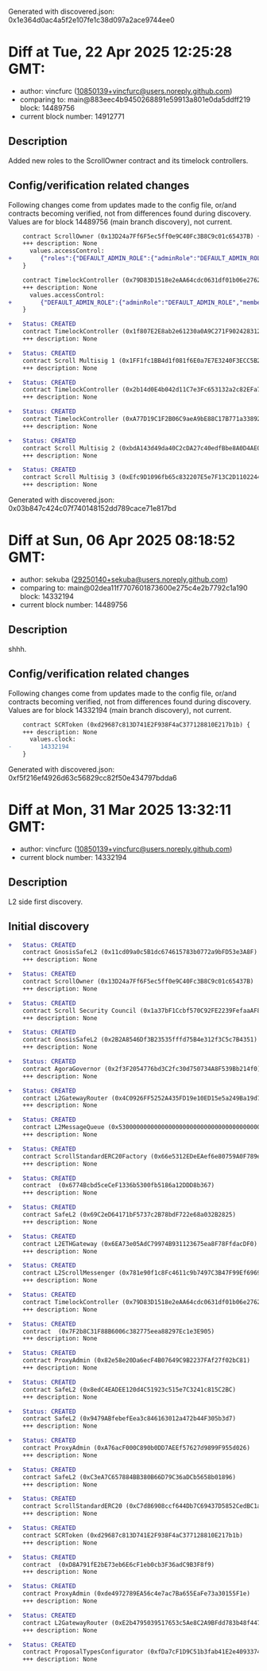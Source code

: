 Generated with discovered.json: 0x1e364d0ac4a5f2e107fe1c38d097a2ace9744ee0

# Diff at Tue, 22 Apr 2025 12:25:28 GMT:

- author: vincfurc (<10850139+vincfurc@users.noreply.github.com>)
- comparing to: main@883eec4b9450268891e59913a801e0da5ddff219 block: 14489756
- current block number: 14912771

## Description

Added new roles to the ScrollOwner contract and its timelock controllers.

## Config/verification related changes

Following changes come from updates made to the config file,
or/and contracts becoming verified, not from differences found during
discovery. Values are for block 14489756 (main branch discovery), not current.

```diff
    contract ScrollOwner (0x13D24a7Ff6F5ec5ff0e9C40Fc3B8C9c01c65437B) {
    +++ description: None
      values.accessControl:
+        {"roles":{"DEFAULT_ADMIN_ROLE":{"adminRole":"DEFAULT_ADMIN_ROLE","members":["0x79D83D1518e2eAA64cdc0631df01b06e2762CC14"]},"SECURITY_COUNCIL_NO_DELAY_ROLE":{"adminRole":"DEFAULT_ADMIN_ROLE","members":["0x1f807E2E8ab2e61230a0A9C271F90242831278b4"]},"SCROLL_MULTISIG_NO_DELAY_ROLE":{"adminRole":"DEFAULT_ADMIN_ROLE","members":[]},"EMERGENCY_MULTISIG_NO_DELAY_ROLE":{"adminRole":"DEFAULT_ADMIN_ROLE","members":[]},"TIMELOCK_1DAY_DELAY_TOLE":{"adminRole":"DEFAULT_ADMIN_ROLE","members":[]},"TIMELOCK_7DAY_DELAY_ROLE":{"adminRole":"DEFAULT_ADMIN_ROLE","members":[]},"emergency-nodelay":{"adminRole":"DEFAULT_ADMIN_ROLE","members":["0xA77D19C1F2B06C9aeA9bE88C17B771a33892734f"]},"ops-fast":{"adminRole":"DEFAULT_ADMIN_ROLE","members":["0x2b14d0E4b042d11C7e3Fc653132a2c82EFa7d376"]}},"targets":{"0xA76acF000C890b0DD7AEEf57627d9899F955d026":{"upgrade(address,address)":["SECURITY_COUNCIL_NO_DELAY_ROLE"],"upgradeAndCall(address,address,bytes)":["SECURITY_COUNCIL_NO_DELAY_ROLE"]},"0x82e58e20Da6ecF4B07649C9B2237FAf27f02bC81":{"upgrade(address,address)":["SECURITY_COUNCIL_NO_DELAY_ROLE"],"upgradeAndCall(address,address,bytes)":["SECURITY_COUNCIL_NO_DELAY_ROLE"]},"0x5300000000000000000000000000000000000003":{"updateWhitelistStatus(address[],bool)":["emergency-nodelay"]},"0x781e90f1c8Fc4611c9b7497C3B47F99Ef6969CbC":{"setPause(bool)":["emergency-nodelay"]},"0x33B60d5Dd260d453cAC3782b0bDC01ce84672142":{"pauseDeposit(bool)":["emergency-nodelay"],"pauseWithdraw(bool)":["emergency-nodelay"],"updateCircleCaller(address)":["ops-fast"]},"0x5300000000000000000000000000000000000002":{"setOverhead(uint256)":["ops-fast"],"setCommitScalar(uint256)":["ops-fast"],"setBlobScalar(uint256)":["ops-fast"]},"0x5300000000000000000000000000000000000005":{"updateMinWithdrawAmount(uint256)":["ops-fast"],"updateRecipient(address)":["ops-fast"]},"0x4C0926FF5252A435FD19e10ED15e5a249Ba19d79":{"setERC20Gateway(address[],address[])":["ops-fast"]},"0x64CCBE37c9A82D85A1F2E74649b7A42923067988":{"updateTokenMapping(address,address)":["ops-fast"]},"0x7bC08E1c04fb41d75F1410363F0c5746Eae80582":{"updateTokenMapping(address,address)":["ops-fast"]},"0x62597Cc19703aF10B58feF87B0d5D29eFE263bcc":{"updateTokenMapping(address,address)":["ops-fast"]},"0x06eFdBFf2a14a7c8E15944D1F4A48F9F95F663A4":{"transferOwnership(address)":["ops-fast"]},"0xb5cE5F2277CFc547F48aA8263838FAEd424ae4BE":{"transferOwnership(address)":["ops-fast"]},"0xa1a12158bE6269D7580C63eC5E609Cdc0ddD82bC":{"withdrawFailedAmount(address,address)":["ops-fast"],"grantRole(bytes32,address)":["ops-fast"],"revokeRole(bytes32,address)":["ops-fast"]}}}
    }
```

```diff
    contract TimelockController (0x79D83D1518e2eAA64cdc0631df01b06e2762CC14) {
    +++ description: None
      values.accessControl:
+        {"DEFAULT_ADMIN_ROLE":{"adminRole":"DEFAULT_ADMIN_ROLE","members":[]},"TIMELOCK_ADMIN_ROLE":{"adminRole":"TIMELOCK_ADMIN_ROLE","members":["0x79D83D1518e2eAA64cdc0631df01b06e2762CC14","0x1a37bF1Ccbf570C92FE2239FefaaAF861c2924DD"]},"PROPOSER_ROLE":{"adminRole":"TIMELOCK_ADMIN_ROLE","members":["0x2f3F2054776bd3C2fc30d750734A8F539Bb214f0","0x1a37bF1Ccbf570C92FE2239FefaaAF861c2924DD"]},"EXECUTOR_ROLE":{"adminRole":"TIMELOCK_ADMIN_ROLE","members":["0x1FF1fc1BB4d1f081f6E0a7E7E3240F3ECC5B236f","0x2f3F2054776bd3C2fc30d750734A8F539Bb214f0","0x1a37bF1Ccbf570C92FE2239FefaaAF861c2924DD"]},"CANCELLER_ROLE":{"adminRole":"TIMELOCK_ADMIN_ROLE","members":["0x2f3F2054776bd3C2fc30d750734A8F539Bb214f0","0x1a37bF1Ccbf570C92FE2239FefaaAF861c2924DD"]}}
    }
```

```diff
+   Status: CREATED
    contract TimelockController (0x1f807E2E8ab2e61230a0A9C271F90242831278b4)
    +++ description: None
```

```diff
+   Status: CREATED
    contract Scroll Multisig 1 (0x1FF1fc1BB4d1f081f6E0a7E7E3240F3ECC5B236f)
    +++ description: None
```

```diff
+   Status: CREATED
    contract TimelockController (0x2b14d0E4b042d11C7e3Fc653132a2c82EFa7d376)
    +++ description: None
```

```diff
+   Status: CREATED
    contract TimelockController (0xA77D19C1F2B06C9aeA9bE88C17B771a33892734f)
    +++ description: None
```

```diff
+   Status: CREATED
    contract Scroll Multisig 2 (0xbdA143d49da40C2cDA27c40edfBbe8A0D4AE0cBc)
    +++ description: None
```

```diff
+   Status: CREATED
    contract Scroll Multisig 3 (0xEfc9D1096fb65c832207E5e7F13C2D1102244dbe)
    +++ description: None
```

Generated with discovered.json: 0x03b847c424c07f740148152dd789cace71e817bd

# Diff at Sun, 06 Apr 2025 08:18:52 GMT:

- author: sekuba (<29250140+sekuba@users.noreply.github.com>)
- comparing to: main@02dea11f7707601873600e275c4e2b7792c1a190 block: 14332194
- current block number: 14489756

## Description

shhh.

## Config/verification related changes

Following changes come from updates made to the config file,
or/and contracts becoming verified, not from differences found during
discovery. Values are for block 14332194 (main branch discovery), not current.

```diff
    contract SCRToken (0xd29687c813D741E2F938F4aC377128810E217b1b) {
    +++ description: None
      values.clock:
-        14332194
    }
```

Generated with discovered.json: 0xf5f216ef4926d63c56829cc82f50e434797bdda6

# Diff at Mon, 31 Mar 2025 13:32:11 GMT:

- author: vincfurc (<10850139+vincfurc@users.noreply.github.com>)
- current block number: 14332194

## Description

L2 side first discovery.

## Initial discovery

```diff
+   Status: CREATED
    contract GnosisSafeL2 (0x11cd09a0c5B1dc674615783b0772a9bFD53e3A8F)
    +++ description: None
```

```diff
+   Status: CREATED
    contract ScrollOwner (0x13D24a7Ff6F5ec5ff0e9C40Fc3B8C9c01c65437B)
    +++ description: None
```

```diff
+   Status: CREATED
    contract Scroll Security Council (0x1a37bF1Ccbf570C92FE2239FefaaAF861c2924DD)
    +++ description: None
```

```diff
+   Status: CREATED
    contract GnosisSafeL2 (0x2B2A8546Df3B23535fffd75B4e312f3C5c7B4351)
    +++ description: None
```

```diff
+   Status: CREATED
    contract AgoraGovernor (0x2f3F2054776bd3C2fc30d750734A8F539Bb214f0)
    +++ description: None
```

```diff
+   Status: CREATED
    contract L2GatewayRouter (0x4C0926FF5252A435FD19e10ED15e5a249Ba19d79)
    +++ description: None
```

```diff
+   Status: CREATED
    contract L2MessageQueue (0x5300000000000000000000000000000000000000)
    +++ description: None
```

```diff
+   Status: CREATED
    contract ScrollStandardERC20Factory (0x66e5312EDeEAef6e80759A0F789e7914Fb401484)
    +++ description: None
```

```diff
+   Status: CREATED
    contract  (0x6774Bcbd5ceCeF1336b5300fb5186a12DDD8b367)
    +++ description: None
```

```diff
+   Status: CREATED
    contract SafeL2 (0x69C2eD64171bF5737c2B78bdF722e68a032B2825)
    +++ description: None
```

```diff
+   Status: CREATED
    contract L2ETHGateway (0x6EA73e05AdC79974B931123675ea8F78FfdacDF0)
    +++ description: None
```

```diff
+   Status: CREATED
    contract L2ScrollMessenger (0x781e90f1c8Fc4611c9b7497C3B47F99Ef6969CbC)
    +++ description: None
```

```diff
+   Status: CREATED
    contract TimelockController (0x79D83D1518e2eAA64cdc0631df01b06e2762CC14)
    +++ description: None
```

```diff
+   Status: CREATED
    contract  (0x7F2b8C31F88B6006c382775eea88297Ec1e3E905)
    +++ description: None
```

```diff
+   Status: CREATED
    contract ProxyAdmin (0x82e58e20Da6ecF4B07649C9B2237FAf27f02bC81)
    +++ description: None
```

```diff
+   Status: CREATED
    contract SafeL2 (0x8edC4EADEE120d4C51923c515e7C3241c815C2BC)
    +++ description: None
```

```diff
+   Status: CREATED
    contract SafeL2 (0x9479ABfebefEea3c846163012a472b44F305b3d7)
    +++ description: None
```

```diff
+   Status: CREATED
    contract ProxyAdmin (0xA76acF000C890b0DD7AEEf57627d9899F955d026)
    +++ description: None
```

```diff
+   Status: CREATED
    contract SafeL2 (0xC3eA7C657884BB380B66D79C36aDCb5658b01896)
    +++ description: None
```

```diff
+   Status: CREATED
    contract ScrollStandardERC20 (0xC7d86908ccf644Db7C69437D5852CedBC1aD3f69)
    +++ description: None
```

```diff
+   Status: CREATED
    contract SCRToken (0xd29687c813D741E2F938F4aC377128810E217b1b)
    +++ description: None
```

```diff
+   Status: CREATED
    contract  (0xD8A791fE2bE73eb6E6cF1eb0cb3F36adC9B3F8f9)
    +++ description: None
```

```diff
+   Status: CREATED
    contract ProxyAdmin (0xde4972789EA56c4e7ac7Ba655EaFe73a30155F1e)
    +++ description: None
```

```diff
+   Status: CREATED
    contract L2GatewayRouter (0xE2b4795039517653c5Ae8C2A9BFdd783b48f447A)
    +++ description: None
```

```diff
+   Status: CREATED
    contract ProposalTypesConfigurator (0xfDa7cF1D9C51b3fab41E2e4093374DD8715D640E)
    +++ description: None
```

